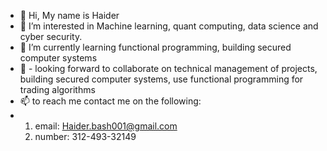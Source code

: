 - 👋 Hi, My name is Haider
- 👀 I’m interested in Machine learning, quant computing, data science and cyber security.
- 🌱 I’m currently learning functional programming, building secured computer systems 
- 💞️ - looking forward to collaborate on technical management of projects, building secured computer systems, use functional programming for trading algorithms
- 📫 to reach me contact me on the following:
- 1) email: Haider.bash001@gmail.com
  2) number: 312-493-32149

<!---
hali49/hali49 is a ✨ special ✨ repository because its `README.md` (this file) appears on your GitHub profile.
You can click the Preview link to take a look at your changes.
--->
